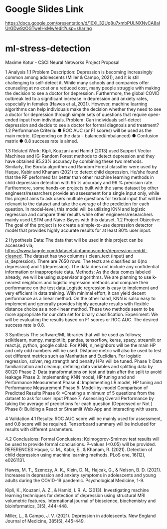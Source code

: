# Google Slides Link
https://docs.google.com/presentation/d/10Xl_32Uq8u7xmbPULNXNyCA8aIUrGDw9zOGTweIHxMw/edit?usp=sharing

# ml-stress-detection
Maxime Kotur - CSCI Neural Networks Project Proposal

1	Analysis
1.1	Problem Description:
Depression is becoming increasingly common among adolescents (Miller & Campo, 2021), and it is still challenging to self-detect it. While many schools and companies offer counseling at no cost or a reduced cost, many people struggle with making the decision to see a doctor for depression.
Furthermore, the global COVID outbreak led to a significant increase in depression and anxiety rates, especially in females (Hawes et al.,2021). However, machine learning algorithms can help individuals make the decision whether they need to see a doctor for depression through simple sets of questions that require open-ended input from individuals.
Problem: Can individuals self-detect depression and decide to see a doctor for formal diagnosis and treatment?
1.2	Performance Criteria:
●	ROC AUC (or F1 scores) will be used as the main metric. (Depending on the data - balanced/imbalanced)
●	Confusion matrix
●	0.8 success rate is aimed.

1.3	Related Work:
Kipli, Kouzani and Hamid (2013) used Support Vector Machines and IG-Random Forest methods to detect depression and they have obtained 85.23% accuracy by combining these two methods.
Similarly, the Boruta algorithm and Random Forest classifier were used by Haque, Kabir and Khanam (2021) to detect child depression. He/she found that the RF performed far better than other machine learning methods in child depression detection with 95 % accuracy and 99 % precision rate.
Furthermore, some hands-on projects built with the same dataset by other engineers/researchers provide an assessment for a single input only, while this project aims to ask users multiple questions for textual input that will be relevant to the dataset and take the average of the prediction for each question. In model-level, this model will be utilizing KNN and logistic regression and compare their results while other engineers/researchers mainly used LSTM and Naïve-Bayes with this dataset.
1.2 Project Objective:
The goal of the project is to create a simple-to-use depression detector model that provides highly accurate results for at least 80% user input.
 
2	Hypothesis
Data: The data that will be used in this project can be accessed via; https://www.kaggle.com/datasets/infamouscoder/depression-reddit-cleaned. The dataset has two columns ( clean_text (input) and is_depression). There are 7650 rows. The texts are classified as 0(no depression) and 1 (depression). The data does not include any confidential information or inappropriate data.
Methods: As the data comes labeled already, we will be using supervisor algorithms. We are planning to use k-nearest neighbors and logistic regression methods and compare their performance on the test data.Logistic regression is easy to implement and very efficient in data training. With minimal effort, it can yield decent performance as a linear method. On the other hand, KNN is salso easy to implement and generally provides highly accurate results with flexible distance choice as a non-linear method. These two methods seem to be more appropriate for our data set for binary classification.
Experiment: We will be evaluating the results based on F1 scores or ROC AUC. The desired success rate is 0.8.

3	Synthesis
The software/ML libraries that will be used as follows; scikitlearn, numpy, matplotlib, pandas, tensorflow, keras, spacy, streamlit or react.js, python, google collab.
For KNN, n_neighbors will be the main HP and only odd numbers will be used. Distance metric will also be used to test out different metrics such as Manhattan and Euclidian.
For logistic regression, solver, reg strength and penalty HPs will be tuned.
Phase 1: Data familiarization and cleanup, defining data variables and splitting data by 80/20 Phase 2: Data transformations on test and train after the split to avoid leakage
Phase 3: implementing KNN model, HP tuning and and Performance Measurement Phase 4: Implementing LR model, HP tuning and Performance Measurement Phase 5: Model-by-model Comparison of Predicted Results
Phase 6: *Creating a minimum of 5 questions from the dataset to ask for user input
Phase 7: Assessing Overall Performance by taking the average of predictions for each question (Depressed or Not )
Phase 8: Building a React or Streamlit Web App and interacting with users.

4	Validation
4.1	Results:
ROC AUC score will be mainly used for assessment, and 0.8 score will be required. Tensorboard summary will be included for results with different parameters.
 
4.2	Conclusions:
Formal Conclusions: Kolmogorov-Smirnov test results will be used to provide formal conclusions. P-values (<0.05) will be provided.
REFERENCES
Haque, U. M., Kabir, E., & Khanam, R. (2021). Detection of child depression using machine learning methods. PLoS one, 16(12), e0261131.

Hawes, M. T., Szenczy, A. K., Klein, D. N., Hajcak, G., & Nelson, B. D. (2021). Increases in depression and anxiety symptoms in adolescents and young adults during the COVID-19 pandemic. Psychological Medicine, 1-9.

Kipli, K., Kouzani, A. Z., & Hamid, I. R. A. (2013). Investigating machine learning techniques for detection of depression using structural MRI volumetric features. International journal of bioscience, biochemistry and bioinformatics, 3(5), 444-448.

Miller, L., & Campo, J. V. (2021). Depression in adolescents. New England Journal of Medicine, 385(5), 445-449.



